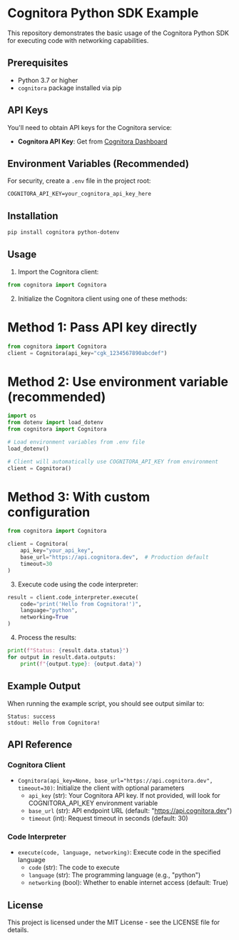 # Cognitora Python SDK Example

This repository demonstrates the basic usage of the Cognitora Python SDK for executing code with networking capabilities.

## Prerequisites

- Python 3.7 or higher
- `cognitora` package installed via pip

## API Keys

You'll need to obtain API keys for the Cognitora service:

- **Cognitora API Key**: Get from [Cognitora Dashboard](https://www.cognitora.dev/home/get-started)

## Environment Variables (Recommended)

For security, create a `.env` file in the project root:

```
COGNITORA_API_KEY=your_cognitora_api_key_here
```

## Installation

```bash
pip install cognitora python-dotenv
```

## Usage

1. Import the Cognitora client:
```python
from cognitora import Cognitora
```

2. Initialize the Cognitora client using one of these methods:

# Method 1: Pass API key directly
```python
from cognitora import Cognitora
client = Cognitora(api_key="cgk_1234567890abcdef")
```

# Method 2: Use environment variable (recommended)
```python
import os
from dotenv import load_dotenv
from cognitora import Cognitora

# Load environment variables from .env file
load_dotenv()

# Client will automatically use COGNITORA_API_KEY from environment
client = Cognitora()
```

# Method 3: With custom configuration
```python
from cognitora import Cognitora

client = Cognitora(
    api_key="your_api_key",
    base_url="https://api.cognitora.dev",  # Production default
    timeout=30
)
```

3. Execute code using the code interpreter:
```python
result = client.code_interpreter.execute(
    code="print('Hello from Cognitora!')",
    language="python",
    networking=True
)
```

4. Process the results:
```python
print(f"Status: {result.data.status}")
for output in result.data.outputs:
    print(f"{output.type}: {output.data}")
```

## Example Output

When running the example script, you should see output similar to:
```
Status: success
stdout: Hello from Cognitora!
```

## API Reference

### Cognitora Client
- `Cognitora(api_key=None, base_url="https://api.cognitora.dev", timeout=30)`: Initialize the client with optional parameters
  - `api_key` (str): Your Cognitora API key. If not provided, will look for COGNITORA_API_KEY environment variable
  - `base_url` (str): API endpoint URL (default: "https://api.cognitora.dev")
  - `timeout` (int): Request timeout in seconds (default: 30)

### Code Interpreter
- `execute(code, language, networking)`: Execute code in the specified language
  - `code` (str): The code to execute
  - `language` (str): The programming language (e.g., "python")
  - `networking` (bool): Whether to enable internet access (default: True)

## License

This project is licensed under the MIT License - see the LICENSE file for details.
